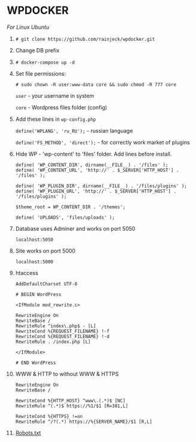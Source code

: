 # WPDOCKER

*For Linux Ubuntu*

1. `# git clone https://github.com/rainjeck/wpdocker.git`

2. Change DB prefix

3. `# docker-compose up -d`

4. Set file permissions:

	`# sudo chown -R user:www-data core && sudo chmod -R 777 core`

	`user` - your username in system

	`core` - Wordpress files folder (config)
	
5. Add these lines in `wp-config.php`
	
	`define('WPLANG', 'ru_RU');` - russian language
	
	`define('FS_METHOD', 'direct');` - for correctly work market of plugins

6. Hide WP - 'wp-content' to 'files' folder. Add lines before install.
	
	```
	define( 'WP_CONTENT_DIR', dirname(__FILE__) . '/files' );
	define( 'WP_CONTENT_URL', 'http://' . $_SERVER['HTTP_HOST'] . '/files' );

	define( 'WP_PLUGIN_DIR', dirname(__FILE__) . '/files/plugins' );
	define( 'WP_PLUGIN_URL', 'http://' . $_SERVER['HTTP_HOST'] . '/files/plugins' );

	$theme_root = WP_CONTENT_DIR . '/themes';

	define( 'UPLOADS', 'files/uploads' );
	```
	
7. Database uses Adminer and works on port 5050

	`localhost:5050`

8. Site works on port 5000

	`localhost:5000`
	
9. htaccess
	
	```
	AddDefaultCharset UTF-8
	
	# BEGIN WordPress
	
	<IfModule mod_rewrite.c>
	
	RewriteEngine On
	RewriteBase /
	RewriteRule ^index\.php$ - [L]
	RewriteCond %{REQUEST_FILENAME} !-f
	RewriteCond %{REQUEST_FILENAME} !-d
	RewriteRule . /index.php [L]
	
	</IfModule>
	
	# END WordPress
	```
	
10. WWW & HTTP to without WWW & HTTPS
	```
	RewriteEngine On
	RewriteBase /

	RewriteCond %{HTTP_HOST} ^www\.(.*)$ [NC]
	RewriteRule ^(.*)$ https://%1/$1 [R=301,L]

	RewriteCond %{HTTPS} !=on
	RewriteRule ^/?(.*) https://%{SERVER_NAME}/$1 [R,L]
	```
	
11. [Robots.txt](https://gist.github.com/rainjeck/4cadf694438e69db4122d93966b4f49e)

